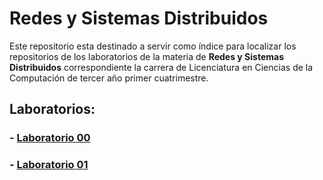 # Redes y Sistemas Distribuidos

Este repositorio esta destinado a servir como índice para localizar los repositorios de los laboratorios de la materia de **Redes y Sistemas Distribuidos** correspondiente la carrera de Licenciatura en Ciencias de la Computación de tercer año primer cuatrimestre.

## Laboratorios:

### - [Laboratorio 00](./Laboratorio_00)
### - [Laboratorio 01](https://github.com/aledjv22/Redes-Lab0y1-2024/tree/main/Lab1)